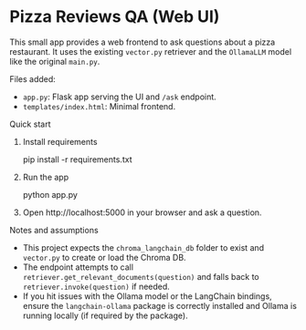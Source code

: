 # Pizza Reviews QA (Web UI)

This small app provides a web frontend to ask questions about a pizza restaurant. It uses the existing `vector.py` retriever and the `OllamaLLM` model like the original `main.py`.

Files added:
- `app.py`: Flask app serving the UI and `/ask` endpoint.
- `templates/index.html`: Minimal frontend.

Quick start

1. Install requirements

   pip install -r requirements.txt

2. Run the app

   python app.py

3. Open http://localhost:5000 in your browser and ask a question.

Notes and assumptions

- This project expects the `chroma_langchain_db` folder to exist and `vector.py` to create or load the Chroma DB.
- The endpoint attempts to call `retriever.get_relevant_documents(question)` and falls back to `retriever.invoke(question)` if needed.
- If you hit issues with the Ollama model or the LangChain bindings, ensure the `langchain-ollama` package is correctly installed and Ollama is running locally (if required by the package).